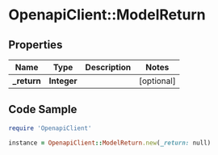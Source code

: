 # OpenapiClient::ModelReturn

## Properties

Name | Type | Description | Notes
------------ | ------------- | ------------- | -------------
**_return** | **Integer** |  | [optional] 

## Code Sample

```ruby
require 'OpenapiClient'

instance = OpenapiClient::ModelReturn.new(_return: null)
```


